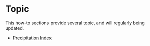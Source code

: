 # Topic

This how-to sections provide several topic, and will regularly being updated.

* [Precipitation Index](./precipitation-index/index)